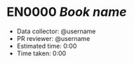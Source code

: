 # EN0000 _Book name_

- Data collector: @username
- PR reviewer: @username
- Estimated time: 0:00
- Time taken: 0:00
